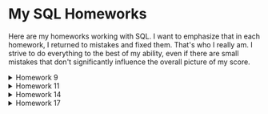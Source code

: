 # My SQL Homeworks

Here are my homeworks working with SQL. I want to emphasize that in each homework, I returned to mistakes and fixed them. That's who I really am. I strive to do everything to the best of my ability, even if there are small mistakes that don't significantly influence the overall picture of my score.

<details>
  <summary>Homework 9</summary>
  
  [Homework 9](https://docs.google.com/document/d/1IGmjnxKEADvKokltvvrt9jBhVP5IjGztorS0Q87BXs8/edit?usp=sharing)

</details>

<details>
  <summary>Homework 11</summary>
  
  [Homework 11](https://docs.google.com/document/d/1rzuKUcScWIz0z1Yxl7WblLpKymi_2sPUQD5OfgEhWF0/edit?usp=sharing)

</details>

<details>
  <summary>Homework 14</summary>
  
  [Homework 14](https://docs.google.com/document/d/1F81lOhiraMj7Hiblmtkp_7n3qFb2ftkegqxmFBheQSk/edit?usp=sharing)

</details>

<details>
  <summary>Homework 17</summary>
  
  [Homework 17](https://docs.google.com/document/d/15h0RrEp76V3a2GRapBaNKeZm2Tc4cxt4MhT60hh8GgY/edit?usp=sharing)

</details>
